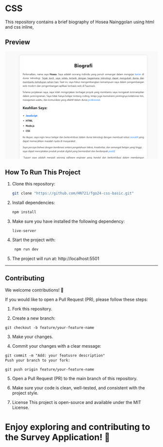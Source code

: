 # CSS

This repository contains a brief biography of Hosea Nainggolan using html and css inline,

## Preview

![biografy](image.png)

## How To Run This Project

1. Clone this repository:

   ```bash
   git clone "https://github.com/HN721/fgo24-css-basic.git"
   ```

2. Install dependencies:

   ```bash
   npm install
   ```

3. Make sure you have installed the following dependency:

   ```
   live-server
   ```

4. Start the project with:

   ```bash
    npm run dev
   ```

5. The project will run at: http://localhost:5501

---

## Contributing

We welcome contributions! 🚀

If you would like to open a Pull Request (PR), please follow these steps:

1. Fork this repository.

2. Create a new branch:

```
git checkout -b feature/your-feature-name
```

3. Make your changes.

4. Commit your changes with a clear message:

```
git commit -m "Add: your featusre description"
Push your branch to your fork:
```

```
git push origin feature/your-feature-name
```

5. Open a Pull Request (PR) to the main branch of this repository.

6. Make sure your code is clean, well-tested, and consistent with the project style.

7. License
   This project is open-source and available under the MIT License.

# Enjoy exploring and contributing to the Survey Application! 🎉
